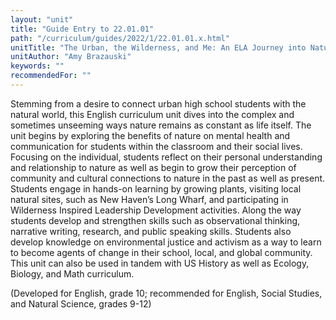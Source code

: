 ```yaml
---
layout: "unit"
title: "Guide Entry to 22.01.01"
path: "/curriculum/guides/2022/1/22.01.01.x.html"
unitTitle: "The Urban, the Wilderness, and Me: An ELA Journey into Nature and Environmental Justice"
unitAuthor: "Amy Brazauski"
keywords: ""
recommendedFor: ""
---
```

<main>
<p>Stemming from a desire to connect urban high school students with the natural world, this English curriculum unit dives into the complex and sometimes unseeming ways nature remains as constant as life itself. The unit begins by exploring the benefits of nature on mental health and communication for students within the classroom and their social lives. Focusing on the individual, students reflect on their personal understanding and relationship to nature as well as begin to grow their perception of community and cultural connections to nature in the past as well as present. Students engage in hands-on learning by growing plants, visiting local natural sites, such as New Haven&rsquo;s Long Wharf, and participating in Wilderness Inspired Leadership Development activities. Along the way students develop and strengthen skills such as observational thinking, narrative writing, research, and public speaking skills. Students also develop knowledge on environmental justice and activism as a way to learn to become agents of change in their school, local, and global community. This unit can also be used in tandem with US History as well as Ecology, Biology, and Math curriculum.</p>

<p>(Developed for English, grade 10; recommended for English, Social Studies, and Natural Science, grades 9-12)</p>
</main>
